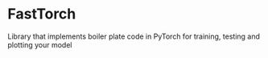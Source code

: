 # FastTorch
Library that implements boiler plate code in PyTorch for training, testing and plotting your model
